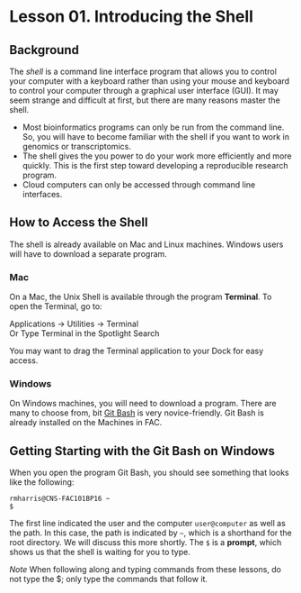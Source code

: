 # Lesson 01. Introducing the Shell

## Background
The *shell* is a command line interface program that allows you to control your computer with a keyboard rather than using your mouse and keyboard to control your computer through a graphical user interface (GUI). It may seem strange and difficult at first, but there are  many reasons master the shell.

* Most bioinformatics programs can only be run from the command line. So, you will have to become familiar with the shell if you want to work in genomics or transcriptomics.
* The shell gives the you power to do your work more efficiently and more quickly. This is the first step toward developing a reproducible research program.
* Cloud computers can only be accessed through command line interfaces.

## How to Access the Shell
The shell is already available on Mac and Linux machines. Windows users will have to download a separate program.

### Mac
On a Mac, the Unix Shell is available through the program **Terminal**. To open the Terminal, go to:   

Applications -> Utilities -> Terminal    
Or
Type Terminal in the Spotlight Search   

You may want to drag the Terminal application to your Dock for easy access.

### Windows
On Windows machines, you will need to download a program. There are many to choose from, bit [Git Bash](http://msysgit.github.io) is very novice-friendly. Git Bash is already installed on the Machines in FAC.

## Getting Starting with the Git Bash on Windows

When you open the program Git Bash, you should see something that looks like the following:

~~~ {.bash}
rmharris@CNS-FAC101BP16 ~
$
~~~

The first line indicated the user and the computer `user@computer` as well as the path. In this case, the path is indicated by `~`, which is a shorthand for the root directory. We will discuss this more shortly.
The `$` is a **prompt**, which shows us that the shell is waiting for you to type. 


*Note* When following along and typing commands from these lessons, do not type the $; only type the commands that follow it.